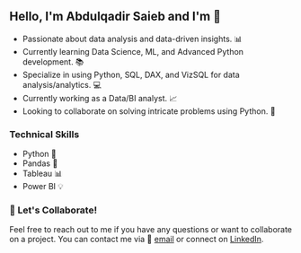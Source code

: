## Hello, I'm Abdulqadir Saieb and I'm 👋

- Passionate about data analysis and data-driven insights. 📊
- Currently learning Data Science, ML, and Advanced Python development. 📚
- Specialize in using Python, SQL, DAX, and VizSQL for data analysis/analytics. 💻
- Currently working as a Data/BI analyst. 📈
- Looking to collaborate on solving intricate problems using Python. 🤝

### Technical Skills

- Python 🐍
- Pandas 🐼
- Tableau 📊
- Power BI 💡

### 🚀 Let's Collaborate!
Feel free to reach out to me if you have any questions or want to collaborate on a project. You can contact me via 📧 [email](saiebabdulqadir@gmail.com) or connect on [LinkedIn](https://www.linkedin.com/in/abdulqadir-saieb/).
